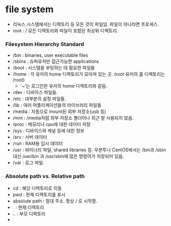# file system

- 리눅스 시스템에서는 디렉토리 등 모든 것이 파일임. 파일이 아니라면 프로세스.
- root : / 모든 디렉토리와 파일이 포함된 최상위 디렉토리.

### Filesystem Hierarchy Standard

- /bin : binaries, user executable files
- /sbins : 슈퍼유저만 접근가능한 applications
- /boot : 시스템을 부팅하는 데 필요한 파일들
- /home : 각 유저의 home 디렉토리가 모아져 있는 곳. (root 유저의 홈 디렉토리는 /root)
    - ‘~’는 로그인한 유저의 home 디렉토리와 같음.
- /dev : 디바이스 파일들.
- /etc : 대부분의 설정 파일들.
- /lib : 여러 어플리케이션들의 라이브러리 파일들
- /media : 자동으로 mount된 외부 저장소(usb 등)
- /mnt : /media처럼 외부 저장소 폴더이나 최근 잘 사용되지 않음.
- /proc : 메모리나 cpu에 대한 데이터 저장
- /sys : 디바이스와 케널 등에 대한 정보
- /srv : 서버 데이터
- /run : RAM용 임시 데이터
- /usr : 바이너리 파일, shared libraries 등. 우분투나 CentOS에서는 /bin과 /sbin 대신 /usr/bin 과 /usr/sbin에 많은 명령어가 저장되어 있음.
- /var : 로그 파일.

### Absolute path vs. Relative path

- cd : 해당 디렉토리로 이동
- pwd : 현재 디렉토리를 표시
- absolute path : 절대 주소. 항상 / 로 시작함.
- . : 현재 디렉토리
- .. : 부모 디렉토리
-